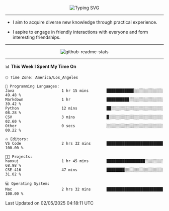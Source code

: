 <p align="center">
  <img src="https://readme-typing-svg.demolab.com?font=Fira+Code&weight=500&size=32&duration=2500&pause=1600&center=true&vCenter=true&random=false&width=1024&height=64&lines=Hi+there+%F0%9F%91%8B;I'm+delighted+you+could+make+it+here+%F0%9F%8E%89;I'm+Harry%2C+a+college+student+still+finding+my+way" alt="Typing SVG" />
</p>


---


- I aim to acquire diverse new knowledge through practical experience.

- I aspire to engage in friendly interactions with everyone and form interesting friendships.


---


<p align="center">
  <img src="https://github-readme-stats.vercel.app/api?username=Harry-Jing&show_icons=true" alt="github-readme-stats"/>
</p>


---

<!--START_SECTION:waka-->
📊 **This Week I Spent My Time On** 

```text
🕑︎ Time Zone: America/Los_Angeles

💬 Programming Languages: 
Java                     1 hr 15 mins        ████████████░░░░░░░░░░░░░   49.48 % 
Markdown                 1 hr                ██████████░░░░░░░░░░░░░░░   39.42 % 
Python                   12 mins             ██░░░░░░░░░░░░░░░░░░░░░░░   08.28 % 
CSV                      3 mins              █░░░░░░░░░░░░░░░░░░░░░░░░   02.60 % 
Other                    0 secs              ░░░░░░░░░░░░░░░░░░░░░░░░░   00.22 % 

🔥 Editors: 
VS Code                  2 hrs 32 mins       █████████████████████████   100.00 % 

🐱‍💻 Projects: 
haoxuj                   1 hr 45 mins        █████████████████░░░░░░░░   68.98 % 
CSE-416                  47 mins             ████████░░░░░░░░░░░░░░░░░   31.02 % 

💻 Operating System: 
Mac                      2 hrs 32 mins       █████████████████████████   100.00 % 
```


 Last Updated on 02/05/2025 04:18:11 UTC
<!--END_SECTION:waka-->
